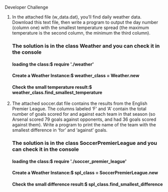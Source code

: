 Developer Challenge

1. In the attached file (w_data.dat), you’ll find daily weather data. Download this text file, then write a program to output the day number (column one) with the smallest temperature spread (the maximum temperature is the second column, the minimum the third column).
   ### The solution is in the class Weather and you can check it in the console
   #### loading the class:$ require './weather'
   #### Create a Weather Instance:$ weather_class = Weather.new
   #### Check the small temperature result:$ weather_class.find_smallest_temperature

3. The attached soccer.dat file contains the results from the English Premier League. The columns labeled ‘F’ and ‘A’ contain the total number of goals scored for and against each team in that season (so Arsenal scored 79 goals against opponents, and had 36 goals scored against them). Write a program to print the name of the team with the smallest difference in ‘for’ and ‘against’ goals.
   ### The solution is in the class SoccerPremierLeague and you can check it in the console
   #### loading the class:$ require './soccer_premier_league'
   #### Create a Weather Instance:$ spl_class = SoccerPremierLeague.new
   #### Check the small difference result:$ spl_class.find_smallest_difference
